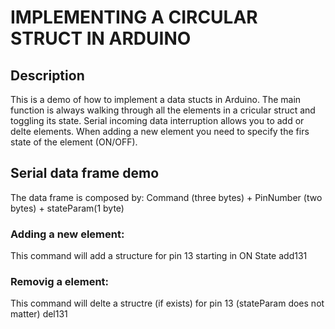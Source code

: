# IMPLEMENTING A CIRCULAR STRUCT IN ARDUINO
## Description
This is a demo of how to implement a data stucts in Arduino.
The main function is always walking through all the elements in a cricular struct and toggling its state.
Serial incoming data interruption allows you to add or delte elements.
When adding a new element you need to specify the firs state of the element (ON/OFF).

## Serial data frame demo
The data frame is composed by: Command (three bytes) + PinNumber (two bytes) + stateParam(1 byte)
### Adding a new element:
This command will add a structure for pin 13 starting in ON State
add131

### Removig a element:
This command will delte a structre (if exists) for pin 13 (stateParam does not matter)
del131